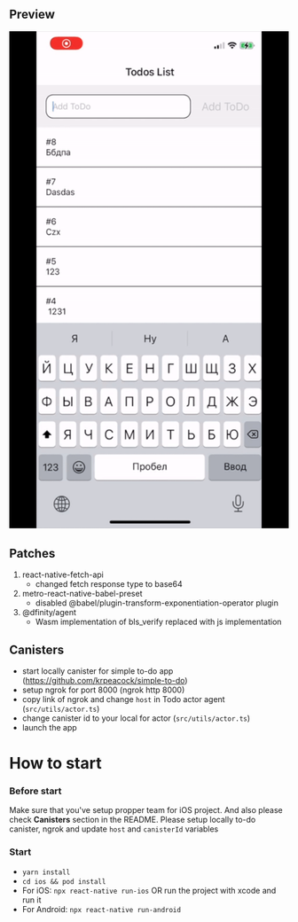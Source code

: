 ## Preview

![Todo preview](./preview.gif)

## Patches

1) react-native-fetch-api
    - changed fetch response type to base64
2) metro-react-native-babel-preset
    - disabled @babel/plugin-transform-exponentiation-operator plugin
3) @dfinity/agent
    - Wasm implementation of bls_verify replaced with js implementation
    
## Canisters

- start locally canister for simple to-do app (https://github.com/krpeacock/simple-to-do)
- setup ngrok for port 8000 (ngrok http 8000)
- copy link of ngrok and change `host` in Todo actor agent (`src/utils/actor.ts`)
- change canister id to your local for actor (`src/utils/actor.ts`)
- launch the app

# How to start

### Before start
Make sure that you've setup propper team for iOS project.
And also please check **Canisters** section in the README. Please setup locally to-do canister, ngrok and update `host` and `canisterId` variables

### Start

- `yarn install`
- `cd ios && pod install`
- For iOS: `npx react-native run-ios` OR run the project with xcode and run it
- For Android: `npx react-native run-android`
